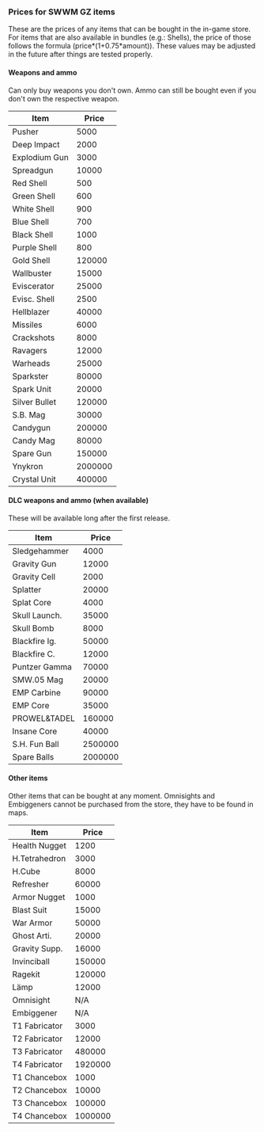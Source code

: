 ### Prices for SWWM GZ items

These are the prices of any items that can be bought in the in-game store.
For items that are also available in bundles (e.g.: Shells), the price of
those follows the formula (price*(1+0.75*amount)).
These values may be adjusted in the future after things are tested properly.

#### Weapons and ammo

Can only buy weapons you don't own. Ammo can still be bought even if you don't
own the respective weapon.

  Item          | Price
  ------------- | -----
  Pusher	| 5000
  Deep Impact	| 2000
  Explodium Gun	| 3000
  Spreadgun	| 10000
   Red Shell	| 500
   Green Shell	| 600
   White Shell	| 900
   Blue Shell	| 700
   Black Shell	| 1000
   Purple Shell	| 800
   Gold Shell	| 120000
  Wallbuster	| 15000
  Eviscerator	| 25000
   Evisc. Shell	| 2500
  Hellblazer	| 40000
   Missiles	| 6000
   Crackshots	| 8000
   Ravagers	| 12000
   Warheads	| 25000
  Sparkster	| 80000
   Spark Unit	| 20000
  Silver Bullet	| 120000
   S.B. Mag	| 30000
  Candygun	| 200000
   Candy Mag	| 80000
   Spare Gun	| 150000
  Ynykron	| 2000000
   Crystal Unit	| 400000

#### DLC weapons and ammo (when available)

These will be available long after the first release.

  Item          | Price
  ------------- | -----
  Sledgehammer	| 4000
  Gravity Gun	| 12000
   Gravity Cell	| 2000
  Splatter	| 20000
   Splat Core	| 4000
  Skull Launch.	| 35000
   Skull Bomb	| 8000
  Blackfire Ig.	| 50000
   Blackfire C.	| 12000
  Puntzer Gamma	| 70000
   SMW.05 Mag	| 20000
  EMP Carbine	| 90000
   EMP Core	| 35000
  PROWEL&TADEL	| 160000
   Insane Core	| 40000
  S.H. Fun Ball	| 2500000
   Spare Balls	| 2000000

#### Other items

Other items that can be bought at any moment. Omnisights and Embiggeners cannot
be purchased from the store, they have to be found in maps.

  Item          | Price
  ------------- | -----
  Health Nugget	| 1200
  H.Tetrahedron	| 3000
  H.Cube	| 8000
  Refresher	| 60000
  Armor Nugget	| 1000
  Blast Suit	| 15000
  War Armor	| 50000
  Ghost Arti.	| 20000
  Gravity Supp.	| 16000
  Invinciball	| 150000
  Ragekit	| 120000
  Lämp		| 12000
  Omnisight	| N/A
  Embiggener	| N/A
  T1 Fabricator	| 3000
  T2 Fabricator	| 12000
  T3 Fabricator	| 480000
  T4 Fabricator	| 1920000
  T1 Chancebox	| 1000
  T2 Chancebox	| 10000
  T3 Chancebox	| 100000
  T4 Chancebox	| 1000000

